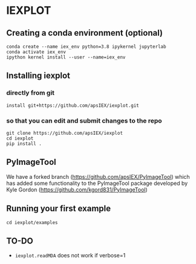 # IEXPLOT

## Creating a conda environment (optional)
	conda create --name iex_env python=3.8 ipykernel jupyterlab
	conda activate iex_env
	ipython kernel install --user --name=iex_env
	
## Installing iexplot 
### directly from git
	install git+https://github.com/apsIEX/iexplot.git

### so that you can edit and submit changes to the repo
	git clone https://github.com/apsIEX/iexplot
	cd iexplot
	pip install .

## PyImageTool
We have a forked branch (https://github.com/apsIEX/PyImageTool) which has added some functionality to the PyImageTool package developed by Kyle Gordon  (https://github.com/kgord831/PyImageTool)


## Running your first example

    cd iexplot/examples
    
## TO-DO

* `iexplot.readMDA` does not work if verbose=1

